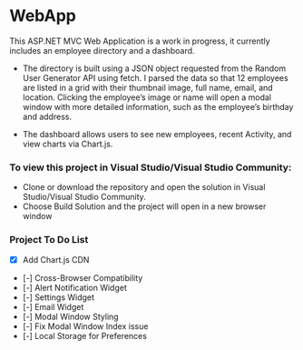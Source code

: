 # WebApp
This ASP.NET MVC Web Application is a work in progress, it currently includes an employee directory and a dashboard. 

- The directory is built using a JSON object requested from the Random User Generator API using fetch. I parsed the data so that 12 employees are listed in a grid with their thumbnail image, full name, email, and location. Clicking the employee’s image or name will open a modal window with more detailed information, such as the employee’s birthday and address.

- The dashboard allows users to see new employees, recent Activity, and view charts  via Chart.js.


### To view this project in Visual Studio/Visual Studio Community:
 * Clone or download the repository and open the solution in Visual Studio/Visual Studio Community. 
 * Choose Build Solution and the project will open in a new browser window


### Project To Do List
- [X] Add Chart.js CDN
- [-] Cross-Browser Compatibility 
- [-] Alert Notification Widget
- [-] Settings Widget
- [-] Email Widget
- [-] Modal Window Styling
- [-] Fix Modal Window Index issue
- [-] Local Storage for Preferences